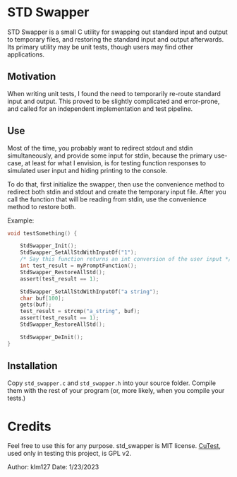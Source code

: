 # STD Swapper

STD Swapper is a small C utility for swapping out standard input and output to temporary files, and restoring the standard input and output afterwards. Its primary utility may be unit tests, though users may find other applications.

## Motivation

When writing unit tests, I found the need to temporarily re-route standard input and output. This proved to be slightly complicated and error-prone, and called for an independent implementation and test pipeline.


## Use

Most of the time, you probably want to redirect stdout and stdin simultaneously, and provide some input for stdin, because the primary use-case, at least for what I envision, is for testing function responses to simulated user input and hiding printing to the console. 

To do that, first initialize the swapper, then use the convenience method to redirect both stdin and stdout and create the temporary input file. After you call the function that will be reading from stdin, use the convenience method to restore both.

Example:

```c
void testSomething() {

    StdSwapper_Init();
    StdSwapper_SetAllStdWithInputOf("1");
    /* Say this function returns an int conversion of the user input */
    int test_result = myPromptFunction();
    StdSwapper_RestoreAllStd();
    assert(test_result == 1);

    StdSwapper_SetAllStdWithInputOf("a string");
    char buf[100];
    gets(buf);
    test_result = strcmp("a_string", buf);
    assert(test_result == 1);
    StdSwapper_RestoreAllStd();

    StdSwapper_DeInit();
}
```

## Installation

Copy `std_swapper.c` and `std_swapper.h` into your source folder. Compile them with the rest of your program (or, more likely, when you compile your tests.)

# Credits

Feel free to use this for any purpose. std_swapper is MIT license. [CuTest](https://cutest.sourceforge.net/), used only in testing this project, is GPL v2. 



Author: klm127
Date: 1/23/2023